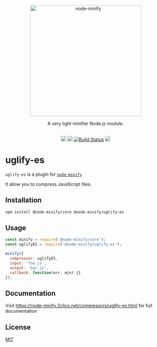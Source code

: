 <p align="center"><img src="/static/node-minify.png" width="348" alt="node-minify"></p>

<p align="center">A very light minifier Node.js module.</p>

<p align="center">
  <br>
  <a href="https://npmjs.org/package/@node-minify/uglify-es"><img src="https://img.shields.io/npm/v/@node-minify/uglify-es.svg"></a>
  <a href="https://npmjs.org/package/@node-minify/uglify-es"><img src="https://img.shields.io/npm/dm/@node-minify/uglify-es.svg"></a>
  <a href="https://github.com/srod/node-minify/actions"><img alt="Build Status" src="https://img.shields.io/endpoint.svg?url=https%3A%2F%2Factions-badge.atrox.dev%2Fsrod%2Fnode-minify%2Fbadge%3Fref%3Ddevelop&style=flat" /></a>
  <a href="https://codecov.io/gh/srod/node-minify"><img src="https://codecov.io/gh/srod/node-minify/branch/develop/graph/badge.svg"></a>
</p>

# uglify-es

`uglify-es` is a plugin for [`node-minify`](https://github.com/srod/node-minify)

It allow you to compress JavaScript files.

## Installation

```bash
npm install @node-minify/core @node-minify/uglify-es
```

## Usage

```js
const minify = require('@node-minify/core');
const uglifyES = require('@node-minify/uglify-es');

minify({
  compressor: uglifyES,
  input: 'foo.js',
  output: 'bar.js',
  callback: function(err, min) {}
});
```

## Documentation

Visit https://node-minify.2clics.net/compressors/uglify-es.html for full documentation

## License

[MIT](https://github.com/srod/node-minify/blob/develop/LICENSE)
